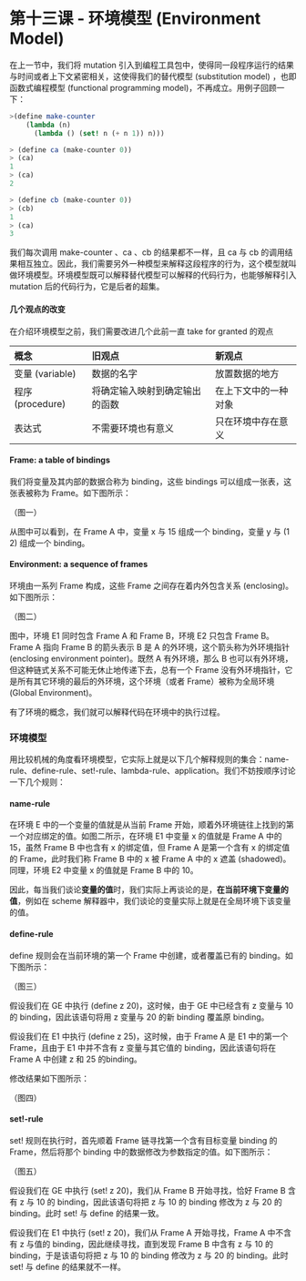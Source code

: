 # 第十三课 - 环境模型 \(Environment Model\)

在上一节中，我们将 mutation 引入到编程工具包中，使得同一段程序运行的结果与时间或者上下文紧密相关，这使得我们的替代模型 \(substitution model\) ，也即函数式编程模型 \(functional programming model\)，不再成立。用例子回顾一下：

```scheme
>(define make-counter
    (lambda (n)
      (lambda () (set! n (+ n 1)) n)))

> (define ca (make-counter 0))
> (ca)
1
> (ca)
2

> (define cb (make-counter 0))
> (cb)
1
> (ca)
3
```

我们每次调用 make-counter 、ca 、cb 的结果都不一样，且 ca 与 cb 的调用结果相互独立。因此，我们需要另外一种模型来解释这段程序的行为，这个模型就叫做环境模型。环境模型既可以解释替代模型可以解释的代码行为，也能够解释引入 mutation 后的代码行为，它是后者的超集。

#### 几个观点的改变

在介绍环境模型之前，我们需要改进几个此前一直 take for granted 的观点

| 概念 | 旧观点 | 新观点 |
| :--- | :--- | :--- |
| 变量 \(variable\) | 数据的名字 | 放置数据的地方 |
| 程序 \(procedure\) | 将确定输入映射到确定输出的函数 | 在上下文中的一种对象 |
| 表达式 | 不需要环境也有意义 | 只在环境中存在意义 |

#### Frame: a table of bindings

我们将变量及其内部的数据合称为 binding，这些 bindings 可以组成一张表，这张表被称为 Frame。如下图所示：

（图一）

从图中可以看到，在 Frame A 中，变量 x 与 15 组成一个 binding，变量 y 与 \(1 2\) 组成一个 binding。

#### Environment: a sequence of frames

环境由一系列 Frame 构成，这些 Frame 之间存在着内外包含关系 \(enclosing\)。如下图所示：

（图二）

图中，环境 E1 同时包含 Frame A 和 Frame B，环境 E2 只包含 Frame B。Frame A 指向 Frame B 的箭头表示 B 是 A 的外环境，这个箭头称为外环境指针 \(enclosing environment pointer\)。既然 A 有外环境，那么 B 也可以有外环境，但这种链式关系不可能无休止地传递下去，总有一个 Frame 没有外环境指针，它是所有其它环境的最后的外环境，这个环境（或者 Frame）被称为全局环境 \(Global Environment\)。

有了环境的概念，我们就可以解释代码在环境中的执行过程。

### 环境模型

用比较机械的角度看环境模型，它实际上就是以下几个解释规则的集合：name-rule、define-rule、set!-rule、lambda-rule、application。我们不妨按顺序讨论一下几个规则：

#### name-rule

在环境 E 中的一个变量的值就是从当前 Frame 开始，顺着外环境链往上找到的第一个对应绑定的值。如图二所示，在环境 E1 中变量 x 的值就是 Frame A 中的 15，虽然 Frame B 中也含有 x 的绑定值，但 Frame A 是第一个含有 x 的绑定值的 Frame，此时我们称 Frame B 中的 x 被 Frame A 中的 x 遮盖 \(shadowed\)。同理，环境 E2 中变量 x 的值就是 Frame B 中的 10。

因此，每当我们谈论**变量的值**时，我们实际上再谈论的是，**在当前环境下变量的值**，例如在 scheme 解释器中，我们谈论的变量实际上就是在全局环境下该变量的值。

#### define-rule

define 规则会在当前环境的第一个 Frame 中创建，或者覆盖已有的 binding。如下图所示：

（图三）

假设我们在 GE 中执行 \(define z 20\)，这时候，由于 GE 中已经含有 z 变量与 10 的 binding，因此该语句将用 z 变量与 20 的新 binding 覆盖原 binding。

假设我们在 E1 中执行 \(define z 25\)，这时候，由于 Frame A 是 E1 中的第一个 Frame，且由于 E1 中并不含有 z 变量与其它值的 binding，因此该语句将在 Frame A 中创建 z 和 25 的binding。

修改结果如下图所示：

（图四）

#### set!-rule

set! 规则在执行时，首先顺着 Frame 链寻找第一个含有目标变量 binding 的 Frame，然后将那个 binding 中的数据修改为参数指定的值。如下图所示：

（图五）

假设我们在 GE 中执行 \(set! z 20\)，我们从 Frame B 开始寻找，恰好 Frame B 含有 z 与 10 的 binding，因此该语句将把 z 与 10 的 binding 修改为 z 与 20 的 binding。此时 set! 与 define 的结果一致。

假设我们在 E1 中执行 \(set! z 20\)，我们从 Frame A 开始寻找，Frame A 中不含有 z 与值的 binding，因此继续寻找，直到发现 Frame B 中含有 z 与 10 的 binding，于是该语句将把 z 与 10 的 binding 修改为 z 与 20 的 binding。此时 set! 与 define 的结果就不一样。



